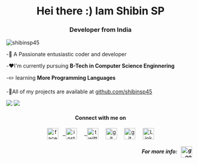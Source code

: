 <h1 align="center">Hei there :)
 Iam Shibin SP</h1>
<h3 align="center"> Developer from India </h3>

<p align="left"> <img src="https://komarev.com/ghpvc/?username=shibinsp45" alt="shibinsp45" /> </p>

-💬 A Passionate entusiastic coder and developer

-:heart:I'm currently pursuing  **B-Tech in  Computer Science Enginnering**

-:pencil2: learning **More Programming  Languages**

-:pushpin:All of my projects are available at [github.com/shibinsp45](shibin.me)



<img src="https://github-readme-stats.vercel.app/api?username=shibinsp45">

<img src="https://github-readme-stats.vercel.app/api/top-langs/?username=cyril1010&amp;">

<h4 align="center">Connect with me on</h4>
<p align="center">
<a href="https://www.facebook.com/shibinsp45/" target="blank"><img align="center" src="https://cdn.jsdelivr.net/npm/simple-icons@3.0.1/icons/facebook.svg" alt="facebook" height="30" width="30" /></a> &nbsp;
<a href="https://www.instagram.com/shibinsp45/" target="blank"> &nbsp <img align="center" src="https://cdn.jsdelivr.net/npm/simple-icons@3.0.1/icons/instagram.svg" alt="instagram" height="30" width="30" /></a> &nbsp;&nbsp;&nbsp;
 <a href="https://www.twitter.com/shibinsp45/" target="blank"> &nbsp <img align="center" src="https://cdn.jsdelivr.net/npm/simple-icons@3.0.1/icons/twitter.svg" alt="twitter" height="30" width="30" /></a> &nbsp;&nbsp;&nbsp;
<a href="https://github.com/shibinsp45/" target="blank"><img align="center" src="https://cdn.jsdelivr.net/npm/simple-icons@3.0.1/icons/github.svg" alt="git" height="30" width="30" /></a> &nbsp;&nbsp;&nbsp;
<a href="mailto:shibinsp45gmail.com" target="blank"><img align="center" src="https://cdn.jsdelivr.net/npm/simple-icons@3.0.1/icons/gmail.svg" alt="git" height="30" width="30" /></a> &nbsp;&nbsp;&nbsp;
<a href="https://www.linkedin.com/in/shibin-sp-24279a16b" target="blank"><img align="center" src="https://cdn.jsdelivr.net/npm/simple-icons@3.0.1/icons/linkedin.svg" alt="LinkedIn" height="30" width="30" /></a>
 
<h5 align="right">For more info:  &nbsp; <a href="https://about.me/shibinsp45/shibinsp45/" target="blank"><img align="center" src="https://cdn.jsdelivr.net/npm/simple-icons@3.0.1/icons/google.svg" alt="google" height="30" width="30" /></a> &nbsp; </h5>

